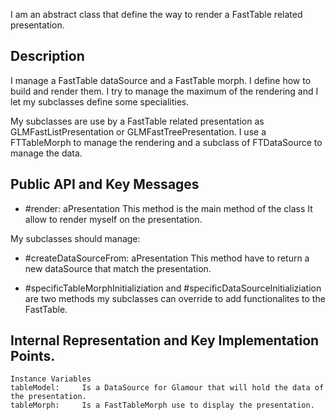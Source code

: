 I am an abstract class that define the way to render a FastTable related presentation.

Description
--------------------

I manage a FastTable dataSource and a FastTable morph. I define how to build and render them. I try to manage the maximum of the rendering and I let my subclasses define some specialities. 

My subclasses are use by a FastTable related presentation as GLMFastListPresentation or GLMFastTreePresentation. 
I use a FTTableMorph to manage the rendering and a subclass of FTDataSource to manage the data. 

Public API and Key Messages
--------------------

- #render: aPresentation 		This method is the main method of the class It allow to render myself on the presentation.
		
My subclasses should manage: 

- #createDataSourceFrom: aPresentation 		This method have to return  a new dataSource that match the presentation.
		
- #specificTableMorphInitializiation and #specificDataSourceInitializiation 		are two methods  my subclasses can override to add functionalites to the FastTable.

Internal Representation and Key Implementation Points.
--------------------

    Instance Variables
	tableModel:		Is a DataSource for Glamour that will hold the data of the presentation.
	tableMorph:		Is a FastTableMorph use to display the presentation.
